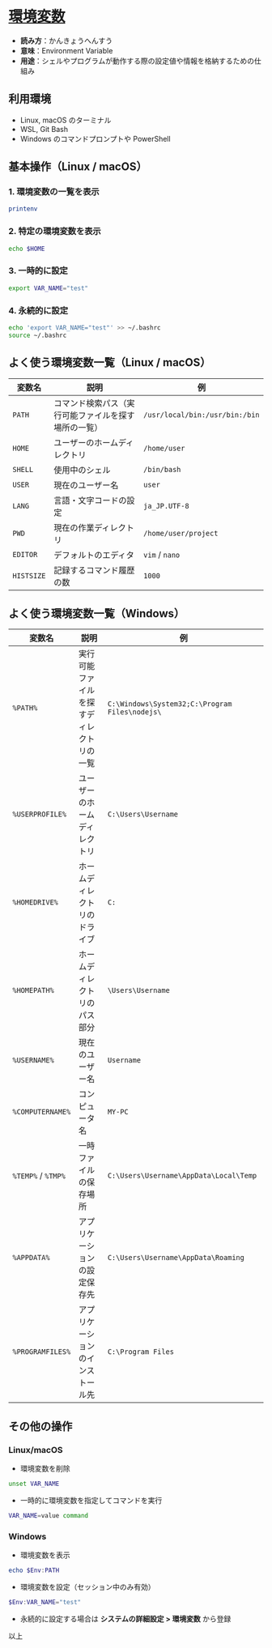 # [環境変数](environment-variable.md)

- **読み方**：かんきょうへんすう
- **意味**：Environment Variable
- **用途**：シェルやプログラムが動作する際の設定値や情報を格納するための仕組み

## 利用環境

- Linux, macOS のターミナル
- WSL, Git Bash
- Windows のコマンドプロンプトや PowerShell

## 基本操作（Linux / macOS）

### 1. 環境変数の一覧を表示

```bash
printenv
```

### 2. 特定の環境変数を表示

```bash
echo $HOME
```

### 3. 一時的に設定

```bash
export VAR_NAME="test"
```

### 4. 永続的に設定

```bash
echo 'export VAR_NAME="test"' >> ~/.bashrc
source ~/.bashrc
```

## よく使う環境変数一覧（Linux / macOS）

| 変数名        | 説明                         | 例                              |
| ---------- | -------------------------- | ------------------------------ |
| `PATH`     | コマンド検索パス（実行可能ファイルを探す場所の一覧） | `/usr/local/bin:/usr/bin:/bin` |
| `HOME`     | ユーザーのホームディレクトリ             | `/home/user`                   |
| `SHELL`    | 使用中のシェル                    | `/bin/bash`                    |
| `USER`     | 現在のユーザー名                   | `user`                         |
| `LANG`     | 言語・文字コードの設定                | `ja_JP.UTF-8`                  |
| `PWD`      | 現在の作業ディレクトリ                | `/home/user/project`           |
| `EDITOR`   | デフォルトのエディタ                 | `vim` / `nano`                 |
| `HISTSIZE` | 記録するコマンド履歴の数               | `1000`                         |

## よく使う環境変数一覧（Windows）

| 変数名                | 説明                   | 例                                              |
| ------------------ | -------------------- | ---------------------------------------------- |
| `%PATH%`           | 実行可能ファイルを探すディレクトリの一覧 | `C:\Windows\System32;C:\Program Files\nodejs\` |
| `%USERPROFILE%`    | ユーザーのホームディレクトリ       | `C:\Users\Username`                            |
| `%HOMEDRIVE%`      | ホームディレクトリのドライブ       | `C:`                                           |
| `%HOMEPATH%`       | ホームディレクトリのパス部分       | `\Users\Username`                              |
| `%USERNAME%`       | 現在のユーザー名             | `Username`                                     |
| `%COMPUTERNAME%`   | コンピュータ名              | `MY-PC`                                        |
| `%TEMP%` / `%TMP%` | 一時ファイルの保存場所          | `C:\Users\Username\AppData\Local\Temp`         |
| `%APPDATA%`        | アプリケーションの設定保存先       | `C:\Users\Username\AppData\Roaming`            |
| `%PROGRAMFILES%`   | アプリケーションのインストール先     | `C:\Program Files`                             |

## その他の操作

### Linux/macOS

* 環境変数を削除

```bash
unset VAR_NAME
```

* 一時的に環境変数を指定してコマンドを実行

```bash
VAR_NAME=value command
```

### Windows

* 環境変数を表示

```powershell
echo $Env:PATH
```

* 環境変数を設定（セッション中のみ有効）

```powershell
$Env:VAR_NAME="test"
```

* 永続的に設定する場合は **システムの詳細設定 > 環境変数** から登録

以上